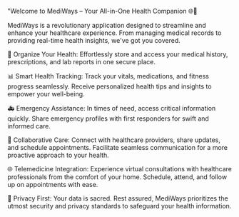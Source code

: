 
"Welcome to MediWays – Your All-in-One Health Companion 🌐💉

MediWays is a revolutionary application designed to streamline and enhance your healthcare experience. From managing medical records to providing real-time health insights, we've got you covered.

📁 Organize Your Health: Effortlessly store and access your medical history, prescriptions, and lab reports in one secure place.

📊 Smart Health Tracking: Track your vitals, medications, and fitness progress seamlessly. Receive personalized health tips and insights to empower your well-being.

🚑 Emergency Assistance: In times of need, access critical information quickly. Share emergency profiles with first responders for swift and informed care.

🤝 Collaborative Care: Connect with healthcare providers, share updates, and schedule appointments. Facilitate seamless communication for a more proactive approach to your health.

🌐 Telemedicine Integration: Experience virtual consultations with healthcare professionals from the comfort of your home. Schedule, attend, and follow up on appointments with ease.

🔐 Privacy First: Your data is sacred. Rest assured, MediWays prioritizes the utmost security and privacy standards to safeguard your health information.
